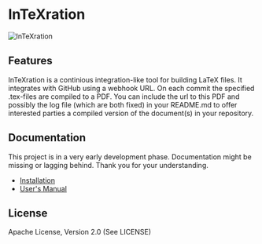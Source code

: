 InTeXration
===========

![InTeXration](http://cdn.jonasdevlieghere.com/intexration.png)

Features
--------
InTeXration is a continious integration-like tool for building LaTeX files. It integrates with GitHub using a webhook URL. On each commit the specified .tex-files are compiled to a PDF. You can include the url to this PDF and possibly the log file (which are both fixed) in your README.md to offer interested parties a compiled version of the document(s) in your repository.

Documentation
-------------
This project is in a very early development phase. Documentation might be missing or lagging behind. Thank you for your understanding.

- [Installation](https://github.com/JDevlieghere/InTeXration/blob/master/docs/install.md)
- [User's Manual](https://github.com/JDevlieghere/InTeXration/blob/master/docs/user_manual.md)

License
-------
Apache License, Version 2.0 (See LICENSE)
